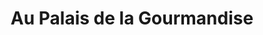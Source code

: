 ---
title: "Au Palais de la Gourmandise"
url: /alencon/au-palais-de-la-gourmandise/
shop: boulangerie
---